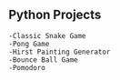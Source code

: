 ## Python Projects
	
    -Classic Snake Game
    -Pong Game
    -Hirst Painting Generator
    -Bounce Ball Game
    -Pomodoro
